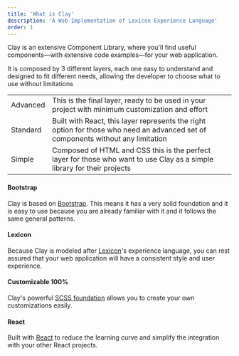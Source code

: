 ```yaml
---
title: 'What is Clay'
description: 'A Web Implementation of Lexicon Experience Language'
order: 1
---
```


Clay is an extensive Component Library, where you'll find useful components—with extensive code examples—for your web application.

It is composed by 3 different layers, each one easy to understand and designed to fit different needs, allowing the developer to choose what to use without limitations

<div class="table-responsive mt-4">
	<table class="table table-autofit ">
		<tbody>
			<tr>
				<td class="table-cell-expand font-weight-bold">Advanced</td>
				<td class="table-cell-expand">This is the final layer, ready to be used in your project with minimum customization and effort</td>
			</tr>
			<tr>
				<td class="font-weight-bold">Standard</td>
				<td class="table-cell-expand">Built with React, this layer represents the right option for those who need an advanced set of components without any limitation</td>
			</tr>
			<tr>
				<td class="font-weight-bold">Simple</td>
				<td class="table-cell-expand">Composed of HTML and CSS this is the perfect layer for those who want to use Clay as a simple library for their projects</td>
			</tr>
        </tbody>
    </table>
</div>

#### Bootstrap

Clay is based on [Bootstrap](https://getbootstrap.com). This means it has a very solid foundation and it is easy to use because you are already familiar with it and it follows the same general patterns.

#### Lexicon

Because Clay is modeled after [Lexicon](https://liferay.design/lexicon/)'s experience language, you can rest assured that your web application will have a consistent style and user experience.

#### Customizable 100%

Clay's powerful [SCSS foundation](https://next.clayui.com/docs/css/scss.html) allows you to create your own customizations easily.

#### React

Built with [React](https://reactjs.org) to reduce the learning curve and simplify the integration with your other React projects.
